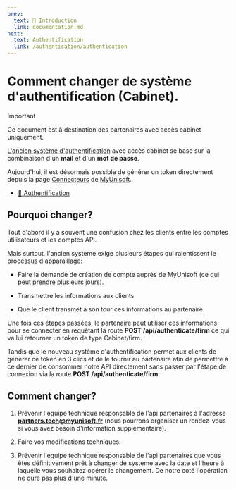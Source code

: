 ```yaml
---
prev:
  text: 🐤 Introduction
  link: documentation.md
next:
  text: Authentification
  link: /authentication/authentication
---
```


<span id="readme-top"></span>

# Comment changer de système d'authentification (Cabinet).

> [!IMPORTANT] 
> Ce document est à destination des partenaires avec accès cabinet uniquement.

[L'ancien système d'authentification](cabinet.md) avec accès cabinet se base sur la combinaison d'un **mail** et d'un **mot de passe**.

Aujourd'hui, il est désormais possible de générer un token directement depuis la page [Connecteurs](https://app.myunisoft.fr/tab/collab/connectors) de [MyUnisoft](https://app.myunisoft.fr/).

-  [🔹 Authentification](partenaire.md)

## Pourquoi changer?

Tout d'abord il y a souvent une confusion chez les clients entre les comptes utilisateurs et les comptes API.

Mais surtout, l'ancien système exige plusieurs étapes qui ralentissent le processus d'apparaillage:

- Faire la demande de création de compte auprès de MyUnisoft (ce qui peut prendre plusieurs jours).

- Transmettre les informations aux clients.

- Que le client transmet à son tour ces informations au partenaire.

Une fois ces étapes passées, le partenaire peut utiliser ces informations pour se connecter en requêtant la route **POST /api/authenticate/firm** ce qui va lui retourner un token de type Cabinet/firm.

Tandis que le nouveau système d'authentification permet aux clients de générer ce token en 3 clics et de le fournir au partenaire afin de permettre à ce dernier de consommer notre API directement sans passer par l'étape de connexion via la route **POST /api/authenticate/firm**.

## Comment changer?

1. Prévenir l'équipe technique responsable de l'api partenaires à l'adresse **partners.tech@myunisoft.fr** (nous pourrons organiser un rendez-vous si vous avez besoin d'information supplémentaire).

2. Faire vos modifications techniques.

3. Prévenir l'équipe technique responsable de l'api partenaires que vous êtes définitivement prêt à changer de système avec la date et l'heure à laquelle vous souhaitez opérer le changement. De notre coté l'opération ne dure pas plus d'une minute.
